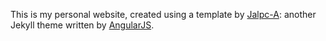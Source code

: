 This is my personal website, created using a template by [Jalpc-A](https://github.com/Jack614/Jalpc-A): another Jekyll theme written by [AngularJS](https://angularjs.org/).


